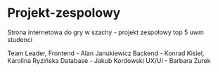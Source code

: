 # Projekt-zespolowy
Strona internetowa do gry w szachy - projekt zespołowy top 5 uwm studenci


Team Leader, Frontend - Alan Janukiewicz
Backend - Konrad Kisiel, Karolina Ryzińska
Database - Jakub Kordowski
UX/UI - Barbara Żurek
